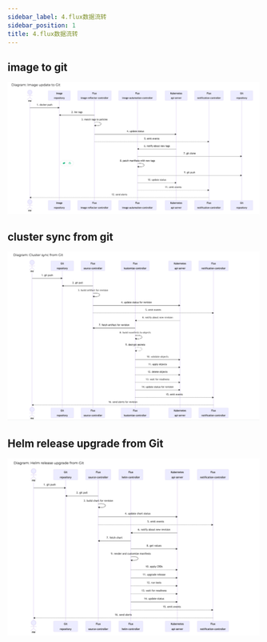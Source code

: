```yaml
---
sidebar_label: 4.flux数据流转
sidebar_position: 1
title: 4.flux数据流转
---
```


## image to git

![](https://raw.githubusercontent.com/mouuii/picture/master/%E6%88%AA%E5%B1%8F2023-06-07%20%E4%B8%8B%E5%8D%8812.10.57.png)

## cluster sync from git
![](https://raw.githubusercontent.com/mouuii/picture/master/%E6%88%AA%E5%B1%8F2023-06-07%20%E4%B8%8B%E5%8D%8812.06.28.png)

## Helm release upgrade from Git
![](https://raw.githubusercontent.com/mouuii/picture/master/%E6%88%AA%E5%B1%8F2023-06-07%20%E4%B8%8B%E5%8D%8812.11.55.png)